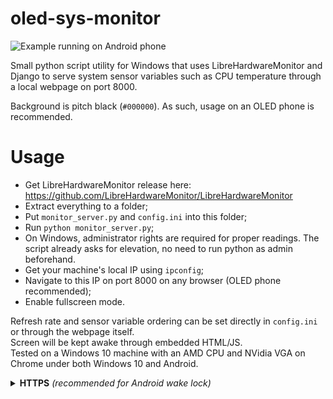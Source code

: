 # oled-sys-monitor

![Example running on Android phone](https://github.com/user-attachments/assets/3ed88066-e760-40f2-aefa-eb8b31787eeb)

Small python script utility for Windows that uses LibreHardwareMonitor and Django to serve system sensor variables such as CPU temperature through a local webpage on port 8000.

Background is pitch black (`#000000`). As such, usage on an OLED phone is recommended.

# Usage
- Get LibreHardwareMonitor release here: https://github.com/LibreHardwareMonitor/LibreHardwareMonitor
- Extract everything to a folder;
- Put `monitor_server.py` and `config.ini` into this folder;
- Run `python monitor_server.py`;
- On Windows, administrator rights are required for proper readings. The script already asks for elevation, no need to run python as admin beforehand.
- Get your machine's local IP using `ipconfig`;
- Navigate to this IP on port 8000 on any browser (OLED phone recommended);
- Enable fullscreen mode.

Refresh rate and sensor variable ordering can be set directly in `config.ini` or through the webpage itself.<br>
Screen will be kept awake through embedded HTML/JS.<br>
Tested on a Windows 10 machine with an AMD CPU and NVidia VGA on Chrome under both Windows 10 and Android.

<details><summary>
<b>HTTPS</b> <i>(recommended for Android wake lock)</i>
</summary>
Chrome on Android requires a secure context for `navigator.wakeLock` .

- Generate or obtain a certificate and key (self‑signed is fine for LAN testing)
- Run the server with HTTPS:

```bash
python monitor_server.py --host 0.0.0.0 --port 8443 --cert cert.pem --key key.pem
```

- On your phone, open `https://<your-ip>:8443/` and accept the certificate warning if prompted.

## Beware: certificate generation requires extra tools and can be a lot of work compared to simply downloading a third party app to keep your screen awake.

### Certificate generation

**Step 1**: Install Chocolatey:
- Open elevated powershell;
- Paste `Set-ExecutionPolicy AllSigned` and type `y` when prompted. This will enable execution of _signed_ scripts, the default behaviour is `Restricted`. Feel free to change it back once you're done. You can check the current value with `Get-ExecutionPolicy`. This is necessary to enable installing Chocolatey from the web.
- Paste this command, wait for the installation to finish and you're good to go:<br>
```bash
Set-ExecutionPolicy Bypass -Scope Process -Force; [System.Net.ServicePointManager]::SecurityProtocol = [System.Net.ServicePointManager]::SecurityProtocol -bor 3072; iex ((New-Object System.Net.WebClient).DownloadString('https://community.chocolatey.org/install.ps1'))
```

**Step 2**: Install mkcert:
- Paste into powershell: `choco install mkcert -y` (optional Firefox trust: `choco install nss -y`)

**Step 3**: Generate certificates:
- Set your local IP below and paste into powershell in the project directory:<br>
`mkcert -key-file key.pem -cert-file cert.pem YOUR_IP localhost`

**Step 4**: Run the server:
- Paste into powershell or cmd:
```bash
python monitor_server.py --host 0.0.0.0 --port 8443 --http-port 8000 --cert cert.pem --key key.pem --open-firewall
```
This will run the server with HTTP on port 8000 and HTTPS on port 8443. Use HTTPS and bypass the Chrome warning for screen keep awake functionality. Keeping the page in fullscreen will request a screen wake lock and keep the display on; the lock is released automatically if you leave fullscreen or the tab is hidden.
</details>